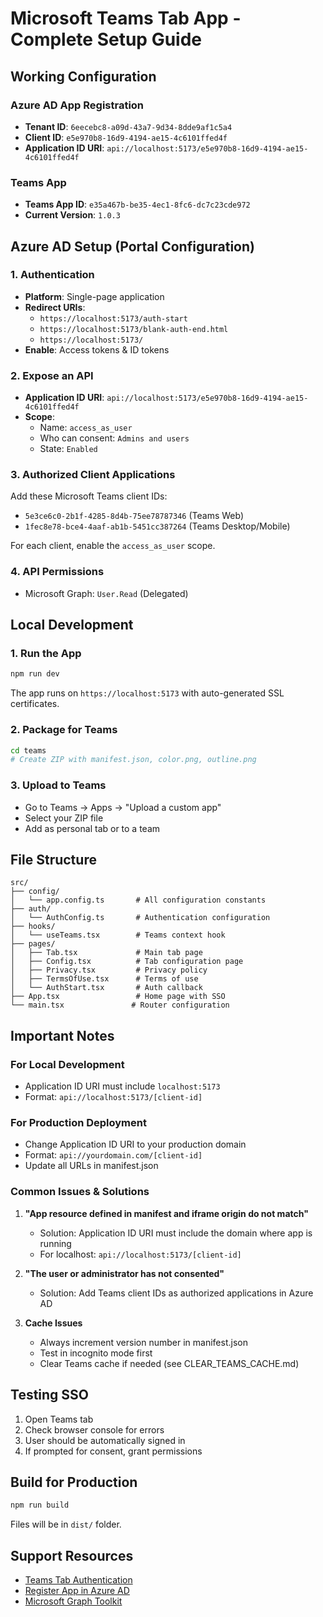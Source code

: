 # Microsoft Teams Tab App - Complete Setup Guide

## Working Configuration

### Azure AD App Registration
- **Tenant ID**: `6eecebc8-a09d-43a7-9d34-8dde9af1c5a4`
- **Client ID**: `e5e970b8-16d9-4194-ae15-4c6101ffed4f`
- **Application ID URI**: `api://localhost:5173/e5e970b8-16d9-4194-ae15-4c6101ffed4f`

### Teams App
- **Teams App ID**: `e35a467b-be35-4ec1-8fc6-dc7c23cde972`
- **Current Version**: `1.0.3`

## Azure AD Setup (Portal Configuration)

### 1. Authentication
- **Platform**: Single-page application
- **Redirect URIs**:
  - `https://localhost:5173/auth-start`
  - `https://localhost:5173/blank-auth-end.html`
  - `https://localhost:5173/`
- **Enable**: Access tokens & ID tokens

### 2. Expose an API
- **Application ID URI**: `api://localhost:5173/e5e970b8-16d9-4194-ae15-4c6101ffed4f`
- **Scope**: 
  - Name: `access_as_user`
  - Who can consent: `Admins and users`
  - State: `Enabled`

### 3. Authorized Client Applications
Add these Microsoft Teams client IDs:
- `5e3ce6c0-2b1f-4285-8d4b-75ee78787346` (Teams Web)
- `1fec8e78-bce4-4aaf-ab1b-5451cc387264` (Teams Desktop/Mobile)

For each client, enable the `access_as_user` scope.

### 4. API Permissions
- Microsoft Graph: `User.Read` (Delegated)

## Local Development

### 1. Run the App
```bash
npm run dev
```
The app runs on `https://localhost:5173` with auto-generated SSL certificates.

### 2. Package for Teams
```bash
cd teams
# Create ZIP with manifest.json, color.png, outline.png
```

### 3. Upload to Teams
- Go to Teams → Apps → "Upload a custom app"
- Select your ZIP file
- Add as personal tab or to a team

## File Structure

```
src/
├── config/
│   └── app.config.ts       # All configuration constants
├── auth/
│   └── AuthConfig.ts       # Authentication configuration
├── hooks/
│   └── useTeams.tsx        # Teams context hook
├── pages/
│   ├── Tab.tsx             # Main tab page
│   ├── Config.tsx          # Tab configuration page
│   ├── Privacy.tsx         # Privacy policy
│   ├── TermsOfUse.tsx      # Terms of use
│   └── AuthStart.tsx       # Auth callback
├── App.tsx                 # Home page with SSO
└── main.tsx               # Router configuration
```

## Important Notes

### For Local Development
- Application ID URI must include `localhost:5173`
- Format: `api://localhost:5173/[client-id]`

### For Production Deployment
- Change Application ID URI to your production domain
- Format: `api://yourdomain.com/[client-id]`
- Update all URLs in manifest.json

### Common Issues & Solutions

1. **"App resource defined in manifest and iframe origin do not match"**
   - Solution: Application ID URI must include the domain where app is running
   - For localhost: `api://localhost:5173/[client-id]`

2. **"The user or administrator has not consented"**
   - Solution: Add Teams client IDs as authorized applications in Azure AD

3. **Cache Issues**
   - Always increment version number in manifest.json
   - Test in incognito mode first
   - Clear Teams cache if needed (see CLEAR_TEAMS_CACHE.md)

## Testing SSO

1. Open Teams tab
2. Check browser console for errors
3. User should be automatically signed in
4. If prompted for consent, grant permissions

## Build for Production

```bash
npm run build
```
Files will be in `dist/` folder.

## Support Resources

- [Teams Tab Authentication](https://docs.microsoft.com/en-us/microsoftteams/platform/tabs/how-to/authentication/tab-sso-overview)
- [Register App in Azure AD](https://learn.microsoft.com/en-us/microsoftteams/platform/tabs/how-to/authentication/tab-sso-register-aad)
- [Microsoft Graph Toolkit](https://aka.ms/mgt)